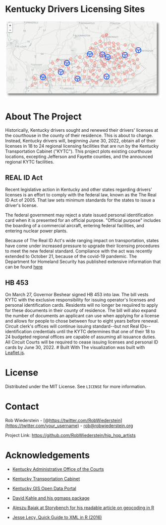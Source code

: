 # Kentucky Drivers Licensing Sites

![kentucky map](img/ky_license_locations.png)

# About The Project

Historically, Kentucky drivers sought and renewed their drivers' licenses at the courthouse in the county of their residence. This is about to change. Instead, Kentucky drivers will, beginning June 30, 2022, obtain all of their licenses in 18 to 24 regional licensing facilities that are run by the Kentucky Transportation Cabinet ("KYTC"). This project plots existing courthouse locations, excepting Jefferson and Fayette counties, and the announced regional KYTC facilities.

## REAL ID Act

Recent legislative action in Kentucky and other states regarding drivers' licenses is an effort to comply with the federal law, known as the The Real ID Act of 2005\. That law sets minimum standards for the states to issue a driver's license.

The federal government may reject a state issued personal identification card when it is presented for an official purpose. "Official purpose" includes the boarding of a commercial aircraft, entering federal facilities, and entering nuclear power plants.

Because of The Real ID Act's wide ranging impact on transportation, states have come under increased pressure to upgrade their licensing procedures to meet the new federal standard. Compliance with the act was recently extended to October 21, because of the covid-19 pandemic. The Department for Homeland Security has published extensive information that can be found [here](https://www.dhs.gov/real-id)

## HB 453

On March 27, Governor Beshear signed HB 453 into law. The bill vests KYTC with the exclusive responsibility for issuing operator's licenses and personal identification cards. Residents will no longer be requiired to apply for these documents in their county of residence. The bill will also expand the number of documents an applicant can use when applying for a license and allows for people to chose between four to eight years before renewal. Circuit clerk's offices will continue issuing standard--but not Real IDs--identification credentials until the KYTC determines that one of their 18 to 24 budgeted regional offices are capable of assuming all issuance duties. All Circuit Courts will be required to cease issuing licenses and personal ID cards by June 30, 2022\. # Built With The visualization was built with [Leaflet.js](https://leafletjs.com). <!-- CONTRIBUTING -->

# License

Distributed under the MIT License. See `LICENSE` for more information.

# Contact

Rob Wiederstein - [@https://twitter.com/RobWiederstein](https://twitter.com/your_username) - rob@robwiederstein.org

Project Link: <https://github.com/RobWiederstein/hip_hop_artists>

<!-- ACKNOWLEDGEMENTS -->

 # Acknowledgements

- [Kentucky Administrative Office of the Courts](https://kycourts.gov/aoc/pages/default.aspx)
- [Kentucky Transportation Cabinet](https://transportation.ky.gov/Pages/Home.aspx)
- [Kentucky GIS Open Data Portal](http://kygovmaps-kygeonet.opendata.arcgis.com)

- [David Kahle and his ggmaps package](https://github.com/dkahle/ggmap/blob/master/README.md)

- [Aleszu Bajak at Storybench for his readable article on geocoding in R](https://www.storybench.org/geocode-csv-addresses-r/)

- [Jesse Lecy, Quick Guide to XML in R (2016)](https://lecy.github.io/Open-Data-for-Nonprofit-Research/Quick_Guide_to_XML_in_R.html)
